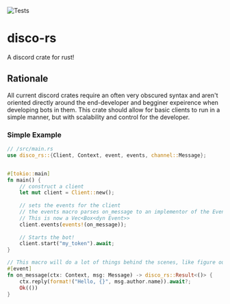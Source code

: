 ![Tests](https://github.com/github/docs/actions/workflows/main.yml/badge.svg)

# disco-rs
A discord crate for rust!

## Rationale 
All current discord crates require an often very obscured syntax and aren't oriented directly around the end-developer and begginer expeirence when developing bots in them. This crate should allow for basic clients to run in a simple manner, but with scalability and control for the developer.

### Simple Example

```rs
// /src/main.rs
use disco_rs::{Client, Context, event, events, channel::Message};


#[tokio::main]
fn main() {
    // construct a client
    let mut client = Client::new();
    
    // sets the events for the client
    // the events macro parses on_message to an implementor of the Event trait.
    // This is now a Vec<Box<dyn Event>>
    client.events(events!(on_message));
    
    // Starts the bot!
    client.start("my_token").await;
}

// This macro will do a lot of things behind the scenes, like figure out what on_message is.
#[event]
fn on_message(ctx: Context, msg: Message) -> disco_rs::Result<()> {
    ctx.reply(format!("Hello, {}", msg.author.name)).await?;
    Ok(())
}
```
